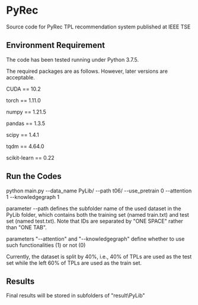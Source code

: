 # PyRec
Source code for PyRec TPL recommendation system published at IEEE TSE

## Environment Requirement

The code has been tested running under Python 3.7.5. 

The required packages are as follows. However, later versions are acceptable.

CUDA == 10.2

torch == 1.11.0

numpy == 1.21.5

pandas == 1.3.5

scipy == 1.4.1

tqdm == 4.64.0

scikit-learn == 0.22

## Run the Codes

python main.py --data_name PyLib/ --path t06/ --use_pretrain 0 --attention 1 --knowledgegraph 1

parameter --path defines the subfolder name of the used dataset in the PyLib folder, which contains both the training set (named train.txt) and test set (named test.txt). Note that IDs are separated by "ONE SPACE" rather than "ONE TAB".

parameters "--attention" and "--knowledgegraph" define whether to use such functionalities (1) or not (0)

Currently, the dataset is split by 40%, i.e., 40% of TPLs are used as the test set while the left 60% of TPLs are used as the train set.

## Results 

Final results will be stored in subfolders of "result\PyLib\"

